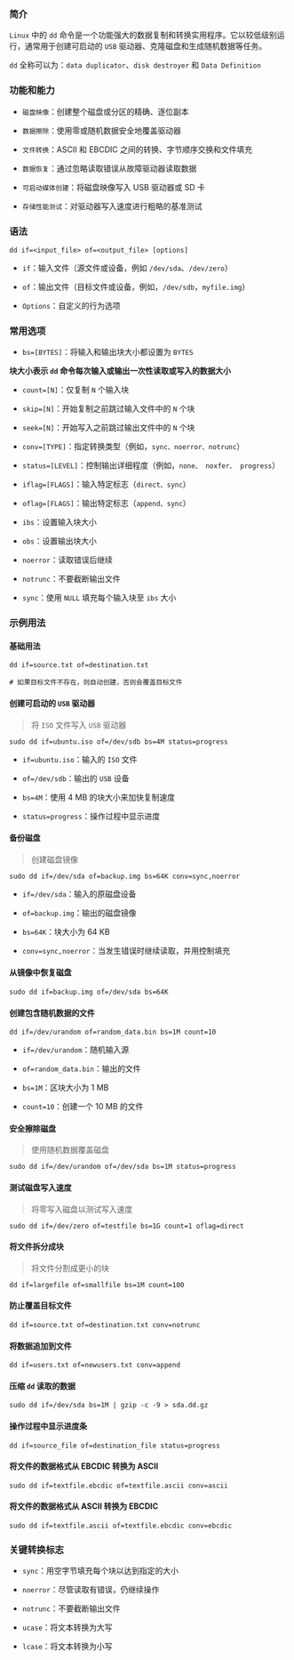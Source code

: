 ### 简介

`Linux` 中的 `dd` 命令是一个功能强大的数据复制和转换实用程序。它以较低级别运行，通常用于创建可启动的 `USB` 驱动器、克隆磁盘和生成随机数据等任务。

`dd` 全称可以为：`data duplicator`、`disk destroyer` 和 `Data Definition`

### 功能和能力

* `磁盘映像`：创建整个磁盘或分区的精确、逐位副本

* `数据擦除`：使用零或随机数据安全地覆盖驱动器

* `文件转换`：ASCII 和 EBCDIC 之间的转换、字节顺序交换和文件填充

* `数据恢复`：通过忽略读取错误从故障驱动器读取数据

* `可启动媒体创建`：将磁盘映像写入 USB 驱动器或 SD 卡

* `存储性能测试`：对驱动器写入速度进行粗略的基准测试

### 语法

```shell
dd if=<input_file> of=<output_file> [options]
```

* `if`：输入文件（源文件或设备，例如 `/dev/sda`、`/dev/zero`）

* `of`：输出文件（目标文件或设备，例如，`/dev/sdb`，`myfile.img`）

* `Options`：自定义的行为选项

### 常用选项

* `bs=[BYTES]`：将输入和输出块大小都设置为 `BYTES`

**块大小表示 `dd` 命令每次输入或输出一次性读取或写入的数据大小**

* `count=[N]`：仅复制 `N` 个输入块

* `skip=[N]`：开始复制之前跳过输入文件中的 `N` 个块

* `seek=[N]`：开始写入之前跳过输出文件中的 `N` 个块

* `conv=[TYPE]`：指定转换类型（例如，`sync、noerror、notrunc`）

* `status=[LEVEL]`：控制输出详细程度（例如，`none、 noxfer、 progress`）

* `iflag=[FLAGS]`：输入特定标志（`direct、sync`）

* `oflag=[FLAGS]`：输出特定标志（`append、sync`）

* `ibs`：设置输入块大小

* `obs`：设置输出块大小

* `noerror`：读取错误后继续

* `notrunc`：不要截断输出文件

* `sync`：使用 `NULL` 填充每个输入块至 `ibs` 大小

### 示例用法

#### 基础用法

```shell
dd if=source.txt of=destination.txt

# 如果目标文件不存在，则自动创建，否则会覆盖目标文件
```

#### 创建可启动的 `USB` 驱动器

> 将 `ISO` 文件写入 `USB` 驱动器

```shell
sudo dd if=ubuntu.iso of=/dev/sdb bs=4M status=progress
```

* `if=ubuntu.iso`：输入的 `ISO` 文件

* `of=/dev/sdb`：输出的 `USB` 设备

* `bs=4M`：使用 4 MB 的块大小来加快复制速度

* `status=progress`：操作过程中显示进度

#### 备份磁盘

> 创建磁盘镜像

```shell
sudo dd if=/dev/sda of=backup.img bs=64K conv=sync,noerror
```

* `if=/dev/sda`：输入的原磁盘设备

* `of=backup.img`：输出的磁盘镜像

* `bs=64K`：块大小为 64 KB

* `conv=sync,noerror`：当发生错误时继续读取，并用控制填充

#### 从镜像中恢复磁盘

```shell
sudo dd if=backup.img of=/dev/sda bs=64K
```

#### 创建包含随机数据的文件

```shell
dd if=/dev/urandom of=random_data.bin bs=1M count=10
```

* `if=/dev/urandom`：随机输入源

* `of=random_data.bin`：输出的文件

* `bs=1M`：区块大小为 1 MB

* `count=10`：创建一个 10 MB 的文件

#### 安全擦除磁盘

> 使用随机数据覆盖磁盘

```shell
sudo dd if=/dev/urandom of=/dev/sda bs=1M status=progress
```

#### 测试磁盘写入速度

> 将零写入磁盘以测试写入速度

```shell
sudo dd if=/dev/zero of=testfile bs=1G count=1 oflag=direct
```

#### 将文件拆分成块

> 将文件分割成更小的块

```shell
dd if=largefile of=smallfile bs=1M count=100
```

#### 防止覆盖目标文件

```shell
dd if=source.txt of=destination.txt conv=notrunc
```

#### 将数据追加到文件

```shell
dd if=users.txt of=newusers.txt conv=append
```

#### 压缩 `dd` 读取的数据

```shell
sudo dd if=/dev/sda bs=1M | gzip -c -9 > sda.dd.gz
```

#### 操作过程中显示进度条

```shell
dd if=source_file of=destination_file status=progress
```

#### 将文件的数据格式从 EBCDIC 转换为 ASCII

```shell
sudo dd if=textfile.ebcdic of=textfile.ascii conv=ascii
```

#### 将文件的数据格式从 ASCII 转换为 EBCDIC

```shell
sudo dd if=textfile.ascii of=textfile.ebcdic conv=ebcdic
```

### 关键转换标志

* `sync`：用空字节填充每个块以达到指定的大小

* `noerror`：尽管读取有错误，仍继续操作

* `notrunc`：不要截断输出文件

* `ucase`：将文本转换为大写

* `lcase`：将文本转换为小写

